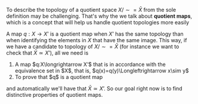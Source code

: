 To describe the topology of a quotient space $X/\sim=\bar X$ from the sole definition may be challenging. That's why the we talk about **quotient maps**, which is a concept that will help us handle quotient topologies more easily

A map $q:X\longrightarrow X’$ is a quotient map when $X’$ has the same topology than when identifying the elements in $X$ that have the same image. This way, if we have a candidate to topology of $X/\sim=\bar X$ (for instance we want to check that $\bar X\simeq X’$), all we need is

<ol>
  <li>A map $q:X\longrightarrow X’$ that is in accordance with the equivalence set in $X$, that is, $q(x)=q(y)\Longleftrightarrow x\sim y$</li>
  <li>To prove that $q$ is a quotient map</li>
</ol>

and automatically we'll have that $\bar X\simeq X’$. So our goal right now is to find distinctive properties of quotient maps.